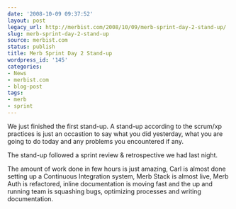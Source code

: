 ```yaml
---
date: '2008-10-09 09:37:52'
layout: post
legacy_url: http://merbist.com/2008/10/09/merb-sprint-day-2-stand-up/
slug: merb-sprint-day-2-stand-up
source: merbist.com
status: publish
title: Merb Sprint Day 2 Stand-up
wordpress_id: '145'
categories:
- News
- merbist.com
- blog-post
tags:
- merb
- sprint
---
```


We just finished the first stand-up. A stand-up according to the scrum/xp practices is just an occastion to say what you did yesterday, what you are going to do today and any problems you encountered if any.

The stand-up followed a sprint review & retrospective we had last night.

The amount of work done in few hours is just amazing, Carl is almost done setting up a Continuous Integration system, Merb Stack is almost live, Merb Auth is refactored, inline documentation is moving fast and the up and running team is squashing bugs, optimizing processes and writing documentation.
